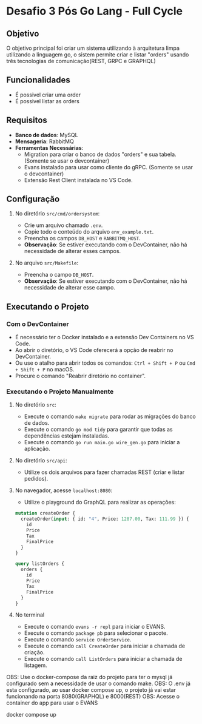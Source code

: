 # Desafio 3 Pós Go Lang - Full Cycle

## Objetivo

O objetivo principal foi criar um sistema utilizando à arquitetura limpa utilizando a linguagem go, o sistem permite criar e listar "orders" usando três tecnologias de comunicação(REST, GRPC e GRAPHQL)

## Funcionalidades

- É possivel criar uma order
- É possivel listar as orders

## Requisitos

- **Banco de dados**: MySQL
- **Mensageria**: RabbitMQ
- **Ferramentas Necessárias**:
  - Migration para criar o banco de dados "orders" e sua tabela. (Somente se usar o devcontainer)
  - Evans instalado para usar como cliente do gRPC. (Somente se usar o devcontainer)
  - Extensão Rest Client instalada no VS Code.

## Configuração

1. No diretório `src/cmd/ordersystem`:

   - Crie um arquivo chamado `.env`.
   - Copie todo o conteúdo do arquivo `env_example.txt`.
   - Preencha os campos `DB_HOST` e `RABBITMQ_HOST`.
   - **Observação**: Se estiver executando com o DevContainer, não há necessidade de alterar esses campos.

2. No arquivo `src/Makefile`:
   - Preencha o campo `DB_HOST`.
   - **Observação**: Se estiver executando com o DevContainer, não há necessidade de alterar esse campo.

## Executando o Projeto

### Com o DevContainer

- É necessário ter o Docker instalado e a extensão Dev Containers no VS Code.
- Ao abrir o diretório, o VS Code oferecerá a opção de reabrir no DevContainer.
- Ou use o atalho para abrir todos os comandos: `Ctrl + Shift + P` ou `Cmd + Shift + P` no macOS.
- Procure o comando "Reabrir diretório no container".

### Executando o Projeto Manualmente

1. No diretório `src`:

   - Execute o comando `make migrate` para rodar as migrações do banco de dados.
   - Execute o comando `go mod tidy` para garantir que todas as dependências estejam instaladas.
   - Execute o comando `go run main.go wire_gen.go` para iniciar a aplicação.

2. No diretório `src/api`:

   - Utilize os dois arquivos para fazer chamadas REST (criar e listar pedidos).

3. No navegador, acesse `localhost:8080`:

   - Utilize o playground do GraphQL para realizar as operações:

   ```graphql
   mutation createOrder {
     createOrder(input: { id: "4", Price: 1287.00, Tax: 111.99 }) {
       id
       Price
       Tax
       FinalPrice
     }
   }

   query listOrders {
     orders {
       id
       Price
       Tax
       FinalPrice
     }
   }
   ```

4. No terminal
   - Execute o comando `evans -r repl` para iniciar o EVANS.
   - Execute o comando `package pb` para selecionar o pacote.
   - Execute o comando `service OrderService`.
   - Execute o comando `call CreateOrder` para iniciar a chamada de criação.
   - Execute o comando `call ListOrders` para iniciar a chamada de listagem.

OBS: Use o docker-compose da raiz do projeto para ter o mysql já configurado sem a necessidade de usar o comando make.
OBS: O .env já esta configurado, ao usar docker compose up, o projeto já vai estar funcionando na porta 8080(GRAPHQL) e 8000(REST)
OBS: Acesse o container do app para usar o EVANS

docker compose up
